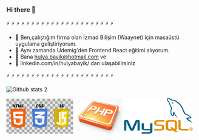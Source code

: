 ### Hi there 👋




 ⚡  ⚡  ⚡  ⚡  ⚡  ⚡  ⚡  ⚡  ⚡  ⚡  ⚡  ⚡  ⚡  ⚡  ⚡  ⚡  ⚡  ⚡  ⚡  ⚡  ⚡  ⚡
 
- 🔭 Ben,çalıştığım firma olan İzmad Bilişim (Waaynet) için masaüstü uygulama geliştiriyorum.
- 🌱 Aynı zamanda Udemig'den Frontend React eğitimi alıyorum.
- 💬 Bana hulya.bayik@hotmail.com ve
- 💬 linkedin.com/in/hulyabayik/ dan ulaşabilirsiniz

⚡  ⚡  ⚡  ⚡  ⚡  ⚡  ⚡  ⚡  ⚡  ⚡  ⚡  ⚡  ⚡  ⚡  ⚡  ⚡  ⚡  ⚡  ⚡  ⚡  ⚡  ⚡


![Github stats 2](https://github-readme-stats.vercel.app/api?username=hulyabayik2145&show_icons=true&theme=radical)

<div>
<img src="istockphoto-1300888546-612x612.jpg" width="35%" >

<img src="18101578-php-programming-button-3d-.jpg" width="25%" height="45%">
<img src="mysql.png" width="36% height="40%">

</div>



